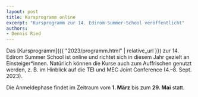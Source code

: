 ```yaml
---
layout: post
title: Kursprogramm online
excerpt: "Kursprogramm zur 14. Edirom-Summer-School veröffentlicht"
authors:
- Dennis Ried
---
```


Das [Kursprogramm]({{ "2023/programm.html" | relative_url }}) zur 14. Edirom Summer School ist online und richtet sich in diesem Jahr gezielt an Einsteiger\*innen. Natürlich können die Kurse auch zum Auffrischen genutzt werden, z. B. im Hinblick auf die TEI und MEC Joint Conference (4.–8. Sept. 2023).

Die Anmeldephase findet im Zeitraum vom **1. März** bis zum **29. Mai** statt.
